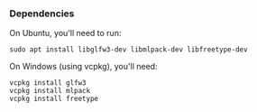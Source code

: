 ### Dependencies

On Ubuntu, you'll need to run:

```
sudo apt install libglfw3-dev libmlpack-dev libfreetype-dev
```

On Windows (using vcpkg), you'll need:

```
vcpkg install glfw3
vcpkg install mlpack
vcpkg install freetype
```
